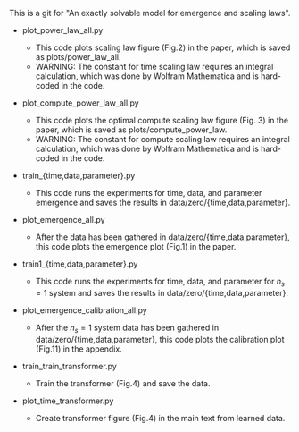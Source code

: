This is a git for "An exactly solvable model for emergence and scaling laws".

* plot_power_law_all.py <br />
    * This code plots scaling law figure (Fig.2) in the paper, which is saved as plots/power_law_all. <br />
    * WARNING: The constant for time scaling law requires an integral calculation, which was done by Wolfram Mathematica and is hard-coded in the code.<br />   
 
* plot_compute_power_law_all.py <br />
    * This code plots the optimal compute scaling law figure (Fig. 3) in the paper, which is saved as plots/compute_power_law. <br />
    * WARNING: The constant for compute scaling law requires an integral calculation, which was done by Wolfram Mathematica and is hard-coded in the code.  <br />

* train_{time,data,parameter}.py <br />
    * This code runs the experiments for time, data, and parameter emergence and saves the results in data/zero/{time,data,parameter}. <br />
  
* plot_emergence_all.py <br />
    * After the data has been gathered in data/zero/{time,data,parameter}, this code plots the emergence plot (Fig.1) in the paper. <br />

* train1_{time,data,parameter}.py <br />
    * This code runs the experiments for time, data, and parameter for $n_s=1$ system and saves the results in data/zero/{time,data,parameter}. <br />

* plot_emergence_calibration_all.py <br />
    * After the $n_s=1$ system data has been gathered in data/zero/{time,data,parameter}, this code plots the calibration plot (Fig.11) in the appendix. <br />

* train_train_transformer.py <br />
    * Train the transformer (Fig.4) and save the data. <br />

* plot_time_transformer.py <br />
    * Create transformer figure (Fig.4) in the main text from learned data. <br />
